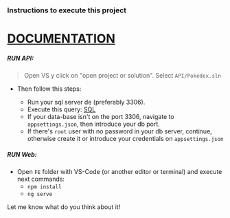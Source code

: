 ### Instructions to execute this project

# [DOCUMENTATION](https://www.notion.so/Pokedex-Web-and-API-26bb54dc02164be5bcf3f8461e28a894)
##### RUN API:

  > Open VS y click on "open project or solution". Select `API/Pokedex.sln`

- Then follow this steps:

  - Run your sql server de (preferably 3306).
  - Execute this query: [SQL](https://gist.github.com/Zackysh/3802383e4ba18c2e16ce1f9ed12c18cc)
  - If your data-base isn't on the port 3306, navigate to `appsettings.json`, then introduce your db port.
  - If there's `root` user with no password in your db server, continue, otherwise create it or introduce your credentials on `appsettings.json`

##### RUN Web:

- Open `FE` folder with VS-Code (or another editor or terminal) and execute next commands:
  - `npm install`
  - `ng serve`

Let me know what do you think about it!
